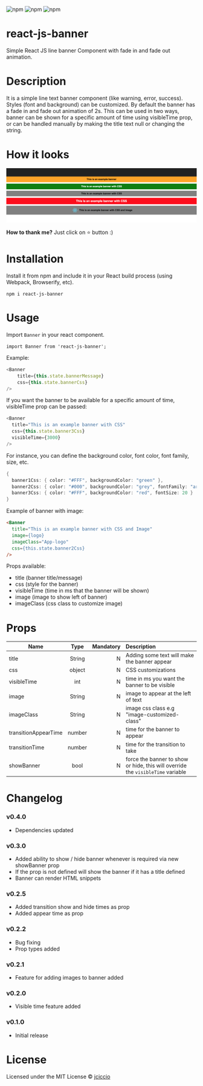 
![npm](https://img.shields.io/npm/dt/react-js-banner.svg)
![npm](https://img.shields.io/npm/v/react-js-banner.svg)
![npm](https://img.shields.io/npm/l/react-js-banner.svg)


# react-js-banner

Simple React JS line banner Component with fade in and fade out animation.

# Description

It is a simple line text banner component (like warning, error, success). 
Styles (font and background) can be customized. By default the banner has a fade in and fade out animation of 2s. This can be used in two ways, banner can be shown for a specific amount of time using visibleTime prop, or can be handled manually by making the title text null or changing the string.

# How it looks

![alt text](banner.png "React JS Banner example")

**How to thank me?**
Just click on ⭐️ button :)

# Installation

Install it from npm and include it in your React build process (using Webpack, Browserify, etc).

```
npm i react-js-banner
```

# Usage

Import `Banner` in your react component.

```
import Banner from 'react-js-banner';
```

Example:

```javascript
<Banner 
	title={this.state.bannerMessage} 
	css={this.state.bannerCss} 
/>
```

If you want the banner to be available for a specific amount of time, visibleTime prop can be passed:

```javascript
<Banner 
  title="This is an example banner with CSS" 
  css={this.state.banner3Css} 
  visibleTime={3000}
/>
```

For instance, you can define the background color, font color, font family, size, etc.

```java
{
  banner1Css: { color: "#FFF", backgroundColor: "green" },
  banner2Css: { color: "#000", backgroundColor: "grey", fontFamily: "arial" },
  banner3Css: { color: "#FFF", backgroundColor: "red", fontSize: 20 }
}
```

Example of banner with image:

``` html
<Banner 
  title="This is an example banner with CSS and Image" 
  image={logo} 
  imageClass="App-logo"
  css={this.state.banner2Css}
/>

```

Props available:
* title (banner title/message)
* css (style for the banner)
* visibleTime (time in ms that the banner will be shown)
* image (image to show left of banner)
* imageClass (css class to customize image)


# Props

| Name        | Type            | Mandatory | Description  
| ------------- |:-------------:| -----:|:-----|
| title      | String | N | Adding some text will make the banner appear |
| css | object     | N|  CSS customizations |
| visibleTime | int     | N|  time in ms you want the banner to be visible |
| image | String     | N|  image to appear at the left of text |
| imageClass | String     | N|  image css class e.g "image-customized-class" |
| transitionAppearTime | number| N|  time for the banner to appear |
| transitionTime | number | N|  time for the transition to take |
| showBanner | bool | N|  force the banner to show or hide, this will override the `visibleTime` variable |



# Changelog

### v0.4.0
* Dependencies updated

### v0.3.0
* Added ability to show / hide banner whenever is required via new showBanner prop
* If the prop is not defined will show the banner if it has a title defined
* Banner can render HTML snippets

### v0.2.5
* Added transition show and hide times as prop
* Added appear time as prop

### v0.2.2
* Bug fixing
* Prop types added

### v0.2.1
* Feature for adding images to banner added

### v0.2.0
* Visible time feature added

### v0.1.0
* Initial release


# License 

Licensed under the MIT License © [jciccio](https://www.npmjs.com/~jciccio)
